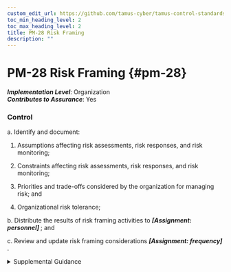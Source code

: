 ```yaml
---
custom_edit_url: https://github.com/tamus-cyber/tamus-control-standards/tree/main/content/tamus.edu/TAMUS_profile.xml
toc_min_heading_level: 2
toc_max_heading_level: 2
title: PM-28 Risk Framing
description: ""
---
```


# PM-28 Risk Framing {#pm-28}

_**Implementation Level**_: Organization\
_**Contributes to Assurance**_: Yes

### Control

a. Identify and document:

1. Assumptions affecting risk assessments, risk responses, and risk monitoring;

2. Constraints affecting risk assessments, risk responses, and risk monitoring;

3. Priorities and trade-offs considered by the organization for managing risk; and

4. Organizational risk tolerance;

b. Distribute the results of risk framing activities to <strong> <em>[Assignment: personnel]</em> </strong> ; and

c. Review and update risk framing considerations <strong> <em>[Assignment: frequency]</em> </strong>.

<details>
  <summary>Supplemental Guidance</summary>

Risk framing is most effective when conducted at the organization level and in consultation with stakeholders throughout the organization including mission, business, and system owners. The assumptions, constraints, risk tolerance, priorities, and trade-offs identified as part of the risk framing process inform the risk management strategy, which in turn informs the conduct of risk assessment, risk response, and risk monitoring activities. Risk framing results are shared with organizational personnel, including mission and business owners, information owners or stewards, system owners, authorizing officials, senior agency information security officer, senior agency official for privacy, and senior accountable official for risk management.

</details>

